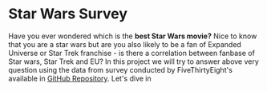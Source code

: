 # Star Wars Survey
Have you ever wondered which is the **best Star Wars movie?** Nice to know that you are a star wars but are you also likely to be a fan of Expanded Universe or Star Trek franchise - is there a correlation between fanbase of Star wars, Star Trek and EU?  In this project we will try to answer above very question using the data from survey conducted by FiveThirtyEight's available in [GitHub Repository](https://github.com/fivethirtyeight/data/tree/master/star-wars-survey).
Let's dive in 


